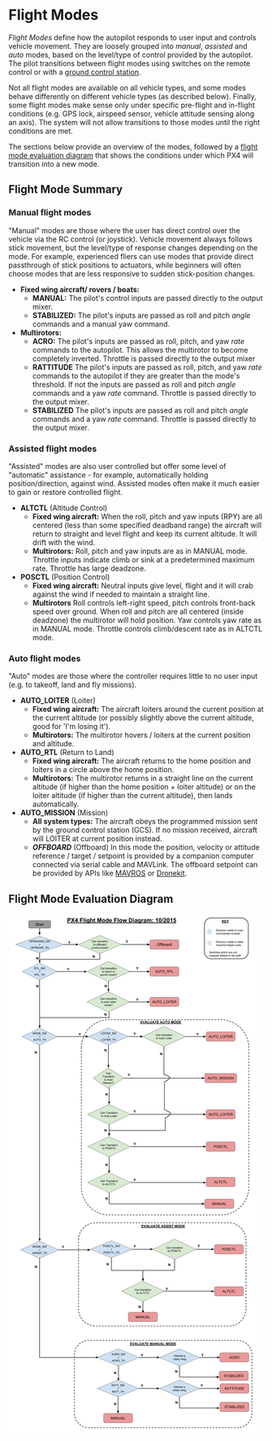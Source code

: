 # Flight Modes

*Flight Modes* define how the autopilot responds to user input and controls vehicle movement. They are loosely grouped into *manual*, *assisted* and *auto* modes, based on the level/type of control provided by the autopilot. The pilot transitions between flight modes using switches on the remote control or with a [ground control station](../qgc/README.md).

Not all flight modes are available on all vehicle types, and some modes behave differently on different vehicle types (as described below). Finally, some flight modes make sense only under specific pre-flight and in-flight conditions (e.g. GPS lock, airspeed sensor, vehicle attitude sensing along an axis). The system will not allow transitions to those modes until the right conditions are met.

The sections below provide an overview of the modes, followed by a [flight mode evaluation diagram](#flight-mode-evaluation-diagram) that shows the conditions under which PX4 will transition into a new mode.


## Flight Mode Summary

### Manual flight modes

"Manual" modes are those where the user has direct control over the vehicle via the RC control (or joystick). Vehicle movement always follows stick movement, but the level/type of response changes depending on the mode. For example, experienced fliers can use modes that provide direct passthrough of stick positions to actuators, while beginners will often choose modes that are less responsive to sudden stick-position changes.

* **Fixed wing aircraft/ rovers / boats:** 
  * **MANUAL:** The pilot's control inputs are passed directly to the output mixer.
  * **STABILIZED:** The pilot's inputs are passed as roll and pitch *angle* commands and a manual yaw command.
* **Multirotors:**
  * **ACRO:** The pilot's inputs are passed as roll, pitch, and yaw *rate* commands to the autopilot.  This allows the multirotor to become completely inverted.  Throttle is passed directly to the output mixer
  * **RATTITUDE** The pilot's inputs are passed as roll, pitch, and yaw *rate* commands to the autopilot if they are greater than the mode's threshold.  If not the inputs are passed as roll and pitch  *angle* commands and a yaw *rate* command.  Throttle is passed directly to the output mixer.
  * **STABILIZED** The pilot's inputs are passed as roll and pitch *angle* commands and a yaw *rate* command.  Throttle is passed directly to the output mixer.
        
### Assisted flight modes

"Assisted" modes are also user controlled but offer some level of "automatic" assistance - for example, automatically holding position/direction, against wind. Assisted modes often make it much easier to gain or restore controlled flight.

* **ALTCTL** (Altitude Control)
  * **Fixed wing aircraft:** When the roll, pitch and yaw inputs (RPY) are all centered (less than some specified deadband range) the aircraft will return to straight and level flight and keep its current altitude. It will drift with the wind.
  * **Multirotors:** Roll, pitch and yaw inputs are as in MANUAL mode. Throttle inputs indicate climb or sink at a predetermined maximum rate. Throttle has large deadzone.
* **POSCTL** (Position Control)
  * **Fixed wing aircraft:** Neutral inputs give level, flight and it will crab against the wind if needed to maintain a straight line.
  * **Multirotors** Roll controls left-right speed, pitch controls front-back speed over ground. When roll and pitch are all centered (inside deadzone) the multirotor will hold position. Yaw controls yaw rate as in MANUAL mode. Throttle controls climb/descent rate as in ALTCTL mode.
      
### Auto flight modes

"Auto" modes are those where the controller requires little to no user input (e.g. to takeoff, land and fly missions).

* **AUTO_LOITER** (Loiter)
  * **Fixed wing aircraft:** The aircraft loiters around the current position at the current altitude (or possibly slightly above the current altitude, good for 'I'm losing it'). 
  * **Multirotors:**  The multirotor hovers / loiters at the current position and altitude.
* **AUTO_RTL** (Return to Land)
  * **Fixed wing aircraft:** The aircraft returns to the home position and loiters in a circle above the home position. 
  * **Multirotors:** The multirotor returns in a straight line on the current altitude (if higher than the home position + loiter altitude) or on the loiter altitude (if higher than the current altitude), then lands automatically.
* **AUTO_MISSION** (Mission)
  * **All system types:** The aircraft obeys the programmed mission sent by the ground control station (GCS). If no mission received, aircraft will LOITER at current position instead.
  * **_OFFBOARD_** (Offboard)
    In this mode the position, velocity or attitude reference / target / setpoint is provided by a companion computer connected via serial cable and MAVLink. The offboard setpoint can be provided by APIs like [MAVROS](https://github.com/mavlink/mavros) or [Dronekit](http://dronekit.io).

## Flight Mode Evaluation Diagram

![](../../assets/diagrams/commander-flow-diagram.png)
